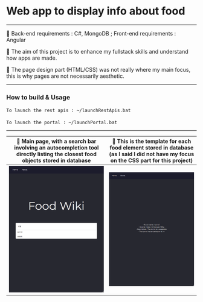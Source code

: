 # Web app to display info about food
---

:pushpin: Back-end requirements : C#, MongoDB ; Front-end requirements : Angular

:pushpin: The aim of this project is to enhance my fullstack skills and understand how apps are made.

:pushpin: The page design part (HTML/CSS) was not really where my main focus, this is why pages are not necessarily aesthetic.

---

### How to build & Usage

    To launch the rest apis : ~/launchRestApis.bat
  
    To launch the portal : ~/launchPortal.bat
  
---

:pushpin: Main page, with a search bar involving an autocompletion tool directly listing the closest food objects stored in database |  :pushpin: This is the template for each food element stored in database (as I said I did not have my focus on the CSS part for this project)
:-------------------------:|:-------------------------:
![alt text](https://github.com/cpprev/food-wiki/blob/master/images/search_bar.png?raw=true)  |  ![alt text](https://github.com/cpprev/food-wiki/blob/master/images/food_template.png?raw=true)
